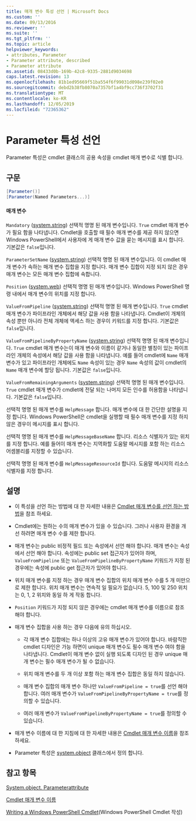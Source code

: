 ```yaml
---
title: 매개 변수 특성 선언 | Microsoft Docs
ms.custom: ''
ms.date: 09/13/2016
ms.reviewer: ''
ms.suite: ''
ms.tgt_pltfrm: ''
ms.topic: article
helpviewer_keywords:
- attributes, Parameter
- Parameter attribute, described
- Parameter attribute
ms.assetid: 08433d0b-169b-42c8-9335-2881d9034698
caps.latest.revision: 13
ms.openlocfilehash: 81b1ed95669f51ba554f6f99031d098e239f02e0
ms.sourcegitcommit: debd2b38fb8070a7357bf1a4bf9cc736f3702f31
ms.translationtype: MT
ms.contentlocale: ko-KR
ms.lasthandoff: 12/05/2019
ms.locfileid: "72365362"
---
```

# <a name="parameter-attribute-declaration"></a>Parameter 특성 선언

Parameter 특성은 cmdlet 클래스의 공용 속성을 cmdlet 매개 변수로 식별 합니다.

## <a name="syntax"></a>구문

```csharp
[Parameter()]
[Parameter(Named Parameters...)]
```

#### <a name="parameters"></a>매개 변수

`Mandatory` ([system.string](/dotnet/api/System.Boolean)) 선택적 명명 된 매개 변수입니다. `True` cmdlet 매개 변수가 필요 함을 나타냅니다. Cmdlet을 호출할 때 필수 매개 변수를 제공 하지 않으면 Windows PowerShell에서 사용자에 게 매개 변수 값을 묻는 메시지를 표시 합니다. 기본값은 `false`입니다.

`ParameterSetName` ([system.string](/dotnet/api/System.String)) 선택적 명명 된 매개 변수입니다. 이 cmdlet 매개 변수가 속하는 매개 변수 집합을 지정 합니다. 매개 변수 집합이 지정 되지 않은 경우 매개 변수는 모든 매개 변수 집합에 속합니다.

`Position` ([system.web](/dotnet/api/System.Int32)) 선택적 명명 된 매개 변수입니다. Windows PowerShell 명령 내에서 매개 변수의 위치를 지정 합니다.

`ValueFromPipeline` ([system.string](/dotnet/api/System.Boolean)) 선택적 명명 된 매개 변수입니다. `True` cmdlet 매개 변수가 파이프라인 개체에서 해당 값을 사용 함을 나타냅니다. Cmdlet이 개체의 속성 뿐만 아니라 전체 개체에 액세스 하는 경우이 키워드를 지정 합니다. 기본값은 `false`입니다.

`ValueFromPipelineByPropertyName` ([system.string](/dotnet/api/System.Boolean)) 선택적 명명 된 매개 변수입니다. `True` cmdlet 매개 변수는이 매개 변수와 이름이 같거나 동일한 별칭이 있는 파이프라인 개체의 속성에서 해당 값을 사용 함을 나타냅니다. 예를 들어 cmdlet에 `Name` 매개 변수가 있고 파이프라인 개체에도 `Name` 속성이 있는 경우 `Name` 속성의 값이 cmdlet의 `Name` 매개 변수에 할당 됩니다. 기본값은 `false`입니다.

`ValueFromRemainingArguments` ([system.string](/dotnet/api/System.Boolean)) 선택적 명명 된 매개 변수입니다. `True` cmdlet 매개 변수가 cmdlet에 전달 되는 나머지 모든 인수를 허용함을 나타냅니다. 기본값은 `false`입니다.

선택적 명명 된 매개 변수를 `HelpMessage` 합니다. 매개 변수에 대 한 간단한 설명을 지정 합니다. Windows PowerShell은 cmdlet을 실행할 때 필수 매개 변수를 지정 하지 않은 경우이 메시지를 표시 합니다.

선택적 명명 된 매개 변수를 `HelpMessageBaseName` 합니다. 리소스 식별자가 있는 위치를 지정 합니다. 예를 들어이 매개 변수는 지역화할 도움말 메시지를 포함 하는 리소스 어셈블리를 지정할 수 있습니다.

선택적 명명 된 매개 변수를 `HelpMessageResourceId` 합니다. 도움말 메시지의 리소스 식별자를 지정 합니다.

## <a name="remarks"></a>설명

- 이 특성을 선언 하는 방법에 대 한 자세한 내용은 [Cmdlet 매개 변수를 선언 하는 방법](./how-to-declare-cmdlet-parameters.md)을 참조 하세요.

- Cmdlet에는 원하는 수의 매개 변수가 있을 수 있습니다. 그러나 사용자 환경을 개선 하려면 매개 변수 수를 제한 합니다.

- 매개 변수는 public 비정적 필드 또는 속성에서 선언 해야 합니다. 매개 변수는 속성에서 선언 해야 합니다. 속성에는 public set 접근자가 있어야 하며, `ValueFromPipeline` 또는 `ValueFromPipelineByPropertyName` 키워드가 지정 된 경우에는 속성에 public get 접근자가 있어야 합니다.

- 위치 매개 변수를 지정 하는 경우 매개 변수 집합의 위치 매개 변수 수를 5 개 미만으로 제한 합니다. 위치 매개 변수는 연속적 일 필요가 없습니다. 5, 100 및 250 위치는 0, 1, 2 위치와 동일 하 게 작동 합니다.

- `Position` 키워드가 지정 되지 않은 경우에는 cmdlet 매개 변수를 이름으로 참조 해야 합니다.

- 매개 변수 집합을 사용 하는 경우 다음에 유의 하십시오.

    - 각 매개 변수 집합에는 하나 이상의 고유 매개 변수가 있어야 합니다. 바람직한 cmdlet 디자인은 가능 하면이 unique 매개 변수도 필수 매개 변수 여야 함을 나타냅니다. Cmdlet이 매개 변수 없이 실행 되도록 디자인 된 경우 unique 매개 변수는 필수 매개 변수가 될 수 없습니다.

    - 위치 매개 변수를 두 개 이상 포함 하는 매개 변수 집합은 동일 하지 않습니다.

    - 매개 변수 집합의 매개 변수 하나만 `ValueFromPipeline = true`를 선언 해야 합니다. 여러 매개 변수가 `ValueFromPipelineByPropertyName = true`를 정의할 수 있습니다.

    - 여러 매개 변수가 `ValueFromPipelineByPropertyName = true`를 정의할 수 있습니다.

- 매개 변수 이름에 대 한 지침에 대 한 자세한 내용은 [Cmdlet 매개 변수 이름](standard-cmdlet-parameter-names-and-types.md)을 참조 하세요.

- Parameter 특성은 [system.object](/dotnet/api/System.Management.Automation.ParameterAttribute) 클래스에서 정의 합니다.

## <a name="see-also"></a>참고 항목

[System.object. Parameterattribute](/dotnet/api/System.Management.Automation.ParameterAttribute)

[Cmdlet 매개 변수 이름](standard-cmdlet-parameter-names-and-types.md)

[Writing a Windows PowerShell Cmdlet](./writing-a-windows-powershell-cmdlet.md)(Windows PowerShell Cmdlet 작성)
